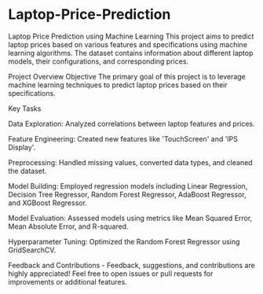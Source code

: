 # Laptop-Price-Prediction
Laptop Price Prediction using Machine Learning This project aims to predict laptop prices based on various features and specifications using machine learning algorithms. The dataset contains information about different laptop models, their configurations, and corresponding prices.

Project Overview Objective The primary goal of this project is to leverage machine learning techniques to predict laptop prices based on their specifications.

Key Tasks

Data Exploration: Analyzed correlations between laptop features and prices.

Feature Engineering: Created new features like 'TouchScreen' and 'IPS Display'.

Preprocessing: Handled missing values, converted data types, and cleaned the dataset.

Model Building: Employed regression models including Linear Regression, Decision Tree Regressor, Random Forest Regressor, AdaBoost Regressor, and XGBoost Regressor.

Model Evaluation: Assessed models using metrics like Mean Squared Error, Mean Absolute Error, and R-squared.

Hyperparameter Tuning: Optimized the Random Forest Regressor using GridSearchCV.

Feedback and Contributions - Feedback, suggestions, and contributions are highly appreciated! Feel free to open issues or pull requests for improvements or additional features.